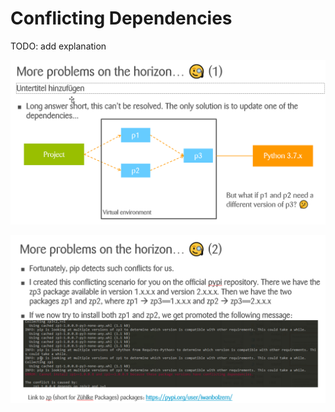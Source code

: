 # Conflicting Dependencies
TODO: add explanation

![image](imgs/image.png)

![image](imgs/image2.png)